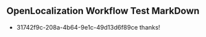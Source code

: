 ## OpenLocalization Workflow Test MarkDown
* 31742f9c-208a-4b64-9e1c-49d13d6f89ce thanks!

<!--HONumber=Aug16_HO3-->


